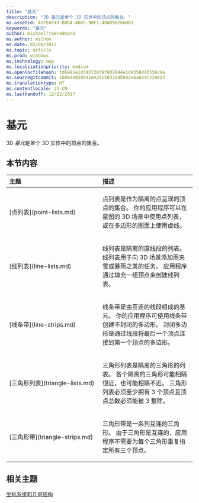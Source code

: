 ```yaml
---
title: "基元"
description: "3D 基元是单个 3D 实体中的顶点的集合。"
ms.assetid: A1FE6F49-B0D4-4665-90E1-40AD98E668B1
keywords: "基元"
author: michaelfromredmond
ms.author: mithom
ms.date: 02/08/2017
ms.topic: article
ms.prod: windows
ms.technology: uwp
ms.localizationpriority: medium
ms.openlocfilehash: fd6995e1d34b736f9f8d2844e1d4358446556c9a
ms.sourcegitcommit: c80b9e6589a1ee29c5032a0b942e6a024c224ea7
ms.translationtype: HT
ms.contentlocale: zh-CN
ms.lasthandoff: 12/22/2017
---
```

# <a name="primitives"></a>基元


3D *基元*是单个 3D 实体中的顶点的集合。

## <a name="span-idin-this-sectionspanin-this-section"></a><span id="in-this-section"></span>本节内容


<table>
<colgroup>
<col width="50%" />
<col width="50%" />
</colgroup>
<thead>
<tr class="header">
<th align="left">主题</th>
<th align="left">描述</th>
</tr>
</thead>
<tbody>
<tr class="odd">
<td align="left"><p>[点列表](point-lists.md)</p></td>
<td align="left"><p>点列表是作为隔离的点呈现的顶点的集合。 你的应用程序可以在星图的 3D 场景中使用点列表，或在多边形的图面上使用虚线。</p></td>
</tr>
<tr class="even">
<td align="left"><p>[线列表](line-lists.md)</p></td>
<td align="left"><p>线列表是隔离的直线段的列表。 线列表用于向 3D 场景添加雨夹雪或暴雨之类的任务。 应用程序通过填充一组顶点来创建线列表。</p></td>
</tr>
<tr class="odd">
<td align="left"><p>[线条带](line-strips.md)</p></td>
<td align="left"><p>线条带是由互连的线段组成的基元。 你的应用程序可使用线条带创建不封闭的多边形。 封闭多边形是通过线段将最后一个顶点连接到第一个顶点的多边形。</p></td>
</tr>
<tr class="even">
<td align="left"><p>[三角形列表](triangle-lists.md)</p></td>
<td align="left"><p>三角形列表是隔离的三角形的列表。 各个隔离的三角形可能相隔很近，也可能相隔不近。 三角形列表必须至少拥有 3 个顶点且顶点总数必须能被 3 整除。</p></td>
</tr>
<tr class="odd">
<td align="left"><p>[三角形带](triangle-strips.md)</p></td>
<td align="left"><p>三角形带是一系列互连的三角形。 由于三角形是互连的，应用程序不需要为每个三角形重复指定所有三个顶点。</p></td>
</tr>
</tbody>
</table>

 

## <a name="span-idrelated-topicsspanrelated-topics"></a><span id="related-topics"></span>相关主题


[坐标系统和几何结构](coordinate-systems-and-geometry.md)

 

 




